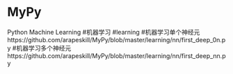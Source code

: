 # MyPy
Python Machine Learning
#机器学习
#learning 
#机器学习单个神经元https://github.com/arapeskill/MyPy/blob/master/learning/nn/first_deep_0n.py
#机器学习多个神经元https://github.com/arapeskill/MyPy/blob/master/learning/nn/first_deep_nn.py
